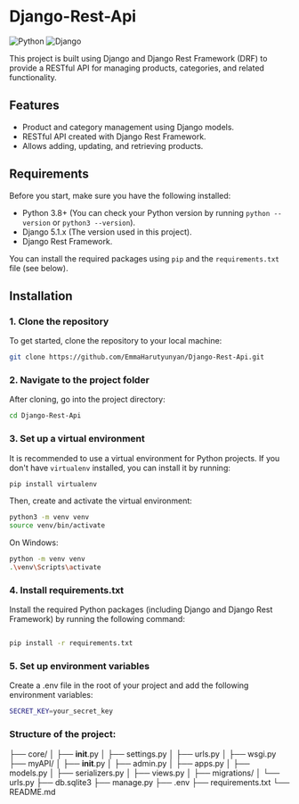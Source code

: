 # Django-Rest-Api

![Python](https://img.shields.io/badge/Python-3.10-blue?style=flat&logo=python)
![Django](https://img.shields.io/badge/Django-5.0-green?style=flat&logo=django)

This project is built using Django and Django Rest Framework (DRF) to provide a RESTful API for managing products, categories, and related functionality.

## Features
- Product and category management using Django models.
- RESTful API created with Django Rest Framework.
- Allows adding, updating, and retrieving products.

## Requirements
Before you start, make sure you have the following installed:

- Python 3.8+ (You can check your Python version by running `python --version` or `python3 --version`).
- Django 5.1.x (The version used in this project).
- Django Rest Framework.

You can install the required packages using `pip` and the `requirements.txt` file (see below).

## Installation

### 1. Clone the repository
To get started, clone the repository to your local machine:

```bash
git clone https://github.com/EmmaHarutyunyan/Django-Rest-Api.git
```


### 2. Navigate to the project folder
After cloning, go into the project directory:

```bash
cd Django-Rest-Api
```

### 3. Set up a virtual environment
It is recommended to use a virtual environment for Python projects. If you don't have `virtualenv` installed, you can install it by running:

```bash
pip install virtualenv
```

Then, create and activate the virtual environment:

```bash
python3 -m venv venv
source venv/bin/activate
```

On Windows:

```bash
python -m venv venv
.\venv\Scripts\activate
```


### 4. Install requirements.txt


Install the required Python packages (including Django and Django Rest Framework) by running the following command:

```bash

pip install -r requirements.txt
```

### 5. Set up environment variables

Create a .env file in the root of your project and add the following environment variables:

```bash
SECRET_KEY=your_secret_key
```

### Structure of the project:

├── core/
│   ├── __init__.py
│   ├── settings.py
│   ├── urls.py
│   ├── wsgi.py
├── myAPI/
│   ├── __init__.py
│   ├── admin.py
│   ├── apps.py
│   ├── models.py
│   ├── serializers.py
│   ├── views.py
│   ├── migrations/
│   └── urls.py
├── db.sqlite3
├── manage.py
├── .env
├── requirements.txt
└── README.md

